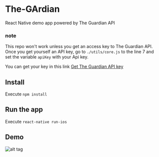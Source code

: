 # The-GArdian
React Native demo app powered by The Guardian API

### note
This repo won't work unless you get an access key to The Guardian API. 
Once you get yourself an API key, go to ```./utils/core.js``` to the line 7 and set the variable ``apiKey`` with your Api key. 

You can get your key in this link [Get The Guardian API key](http://open-platform.theguardian.com/access/#get-access)

## Install 


Execute `npm install`

## Run the app
Execute `react-native run-ios`

## Demo

![alt tag](https://github.com/teseo/the-gardian/raw/master/assets/demoApp.gif)

